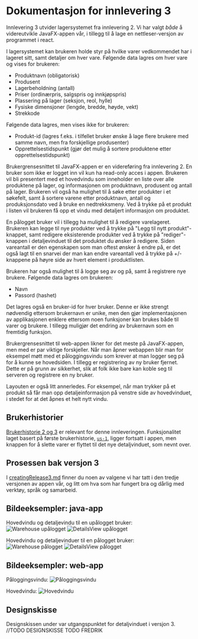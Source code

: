 # Dokumentasjon for innlevering 3

Innlevering 3 utvider lagersystemet fra innlevering 2. Vi har valgt *både* å videreutvikle JavaFX-appen vår, i tillegg til å lage en nettleser-versjon av programmet i react.

I lagersystemet kan brukeren holde styr på hvilke varer vedkommendet har i lageret sitt, samt detaljer om hver vare. Følgende data lagres om hver vare og vises for brukeren:
- Produktnavn (obligatorisk)
- Produsent
- Lagerbeholdning (antall)
- Priser (ordinærpris, salgspris og innkjøpspris)
- Plassering på lager (seksjon, reol, hylle)
- Fysiske dimensjoner (lengde, bredde, høyde, vekt)
- Strekkode

Følgende data lagres, men vises ikke for brukeren:
- Produkt-id (lagres f.eks. i tilfellet bruker ønske å lage flere brukere med samme navn, men fra forskjellige produsenter)
- Opprettelsestidspunkt (gjør det mulig å sortere produktene etter opprettelsestidspunkt)

Brukergrensesnittet til JavaFX-appen er en videreføring fra innlevering 2. En bruker som ikke er logget inn vil kun ha read-only acces i appen. Brukeren vil bli presentert med et hovedvindu som inneholder en liste over alle produktene på lager, og informasjonen om produktnavn, produsent og antall på lager. Brukeren vil også ha mulighet til å søke etter produkter i et søkefelt, samt å sortere varene etter produktnavn, antall og produksjonsdato ved å bruke en nedtrekksmeny. Ved å trykke på et produkt i listen vil brukeren få opp et vindu med detaljert informasjon om produktet.

En pålogget bruker vil i tillegg ha mulighet til å redigere varelageret. Brukeren kan legge til nye produkter ved å trykke på "Legg til nytt produkt"-knappet, samt redigere eksisterende produkter ved å trykke på "rediger"-knappen i detaljevinduet til det produktet du ønsker å redigere. Siden vareantall er den egenskapen som man oftest ønsker å endre på, er det også lagt til en snarvei der man kan endre vareantall ved å trykke på +/- knappene på høyre side av hvert element i produktlisten.

Brukeren har også mulighet til å logge seg av og på, samt å registrere nye brukere. Følgende data lagres om brukeren:
- Navn
- Passord (hashet)

Det lagres også en bruker-id for hver bruker. Denne er ikke strengt nødvendig ettersom brukernavn er unike, men den gjør implementasjonen av applikasjonen enklere ettersom noen funksjoner kan brukes både til varer og brukere. I tillegg muligjør det endring av brukernavn som en fremtidig funksjon.

Brukergrensesnittet til web-appen likner for det meste på JavaFX-appen, men med er par viktige forskjeller. Når man åpner webappen blir man for eksempel møtt med et påloggingsvindu som krever at man logger seg på for å kunne se hovedsiden. I tillegg er registrering av ny bruker fjernet. Dette er på grunn av sikkerhet, slik at folk ikke bare kan koble seg til serveren og registrere en ny bruker. 

Layouten er også litt annerledes. For eksempel, når man trykker på et produkt så får man opp detaljeinformasjon på venstre side av hovedvinduet, i stedet for at det åpnes et helt nytt vindu. 
## Brukerhistorier
[Brukerhistorie 2 og 3](/docs/release2/userStoriesRelease2.md)
er relevant for denne innleveringen.
Funksjonalitet laget basert på første brukerhistorie, [`us-1`](/docs/release1/userStoriesRelease1.md), ligger fortsatt i appen, men knappen for å slette varer er flyttet til det nye detaljvinduet, som nevnt over.

## Prosessen bak versjon 3
I [creatingRelease3.md](/docs/release3/creatingRelease3.md) finner du noen av valgene vi har tatt i den tredje versjonen av appen vår, og litt om hva som har fungert bra og dårlig med verktøy, språk og samarbeid.

## Bildeeksempler: java-app
Hovedvindu og detaljevindu til en upålogget bruker:  
![Warehouse upålogget](/docs/release3/screenshots/Warehouse1_release3.png)
![DetailsView upålogget](/docs/release3/screenshots/DetailsView1_release3.png)

Hovedvindu og detaljevinduer til en pålogget bruker:  
![Warehouse pålogget](/docs/release3/screenshots/Warehouse2_release3.png)
![DetailsView pålogget](/docs/release3/screenshots/DetailsView2_release3.png)

## Bildeeksempler: web-app
Påloggingsvindu:
![Påloggingsvindu](/docs/release3/screenshots/Webapp_login.png)

Hovedvindu:
![Hovedvindu](/docs/release3/screenshots/Webapp_main.png)

## Designskisse
Designskissen under var utgangspunktet for detaljvinduet i versjon 3.  
//TODO DESIGNSKISSE TODO FREDRIK
